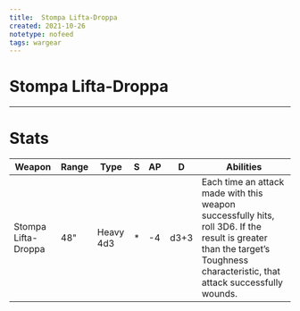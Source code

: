 ```yaml
---
title:  Stompa Lifta-Droppa
created: 2021-10-26
notetype: nofeed
tags: wargear
---
```


# Stompa Lifta-Droppa

---

# Stats

| Weapon              | Range | Type      | S   | AP  | D    | Abilities                                                                                                                                                                    |
| ------------------- | ----- | --------- | --- | --- | ---- | ---------------------------------------------------------------------------------------------------------------------------------------------------------------------------- |
| Stompa Lifta-Droppa | 48"   | Heavy 4d3 | *   | -4  | d3+3 | Each time an attack made with this weapon successfully hits, roll 3D6. If the result is greater than the target’s Toughness characteristic, that attack successfully wounds. | 